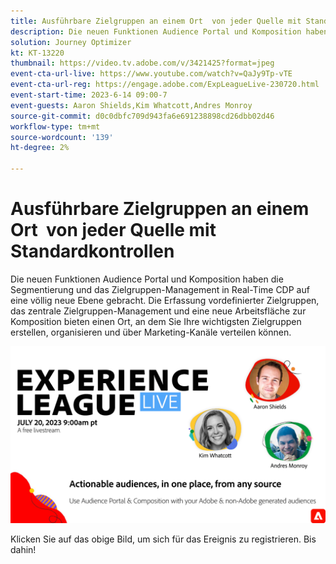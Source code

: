```yaml
---
title: Ausführbare Zielgruppen an einem Ort ​ von jeder Quelle mit Standardkontrollen
description: Die neuen Funktionen Audience Portal und Komposition haben die Segmentierung und das Zielgruppen-Management in Real-Time CDP auf eine völlig neue Ebene gebracht. Die Erfassung vordefinierter Zielgruppen, das zentrale Zielgruppen-Management und eine neue Arbeitsfläche zur Komposition bieten einen Ort, an dem Sie Ihre wichtigsten Zielgruppen erstellen, organisieren und über Marketing-Kanäle verteilen können.
solution: Journey Optimizer
kt: KT-13220
thumbnail: https://video.tv.adobe.com/v/3421425?format=jpeg
event-cta-url-live: https://www.youtube.com/watch?v=QaJy9Tp-vTE
event-cta-url-reg: https://engage.adobe.com/ExpLeagueLive-230720.html
event-start-time: 2023-6-14 09:00-7
event-guests: Aaron Shields,Kim Whatcott,Andres Monroy
source-git-commit: d0c0dbfc709d943fa6e691238898cd26dbb02d46
workflow-type: tm+mt
source-wordcount: '139'
ht-degree: 2%

---
```


# Ausführbare Zielgruppen an einem Ort &#x200B; von jeder Quelle mit Standardkontrollen

Die neuen Funktionen Audience Portal und Komposition haben die Segmentierung und das Zielgruppen-Management in Real-Time CDP auf eine völlig neue Ebene gebracht. Die Erfassung vordefinierter Zielgruppen, das zentrale Zielgruppen-Management und eine neue Arbeitsfläche zur Komposition bieten einen Ort, an dem Sie Ihre wichtigsten Zielgruppen erstellen, organisieren und über Marketing-Kanäle verteilen können.

[![ExL LIVE 22. September 2023](../assets/July20_2023_exl_live_banner_web_1920_WebBanner.png)](https://engage.adobe.com/ExpLeagueLive-230720.html)

Klicken Sie auf das obige Bild, um sich für das Ereignis zu registrieren. Bis dahin!

